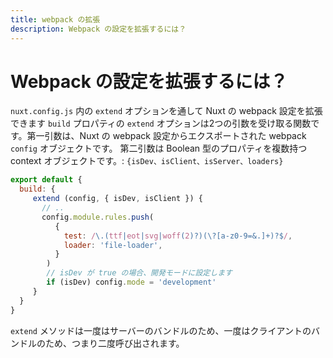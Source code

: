 ```yaml
---
title: webpack の拡張
description: Webpack の設定を拡張するには？
---
```


# Webpack の設定を拡張するには？

`nuxt.config.js` 内の `extend` オプションを通して Nuxt の webpack 設定を拡張できます
`build` プロパティの `extend` オプションは2つの引数を受け取る関数です。第一引数は、Nuxt の webpack 設定からエクスポートされた webpack `config` オブジェクトです。
第二引数は Boolean 型のプロパティを複数持つ context オブジェクトです。: `{isDev、isClient、isServer、loaders}`

```js
export default {
  build: {
     extend (config, { isDev, isClient }) {
       // ..
       config.module.rules.push(
          {
            test: /\.(ttf|eot|svg|woff(2)?)(\?[a-z0-9=&.]+)?$/,
            loader: 'file-loader',
          }
        )
        // isDev が true の場合、開発モードに設定します
        if (isDev) config.mode = 'development'
     }
  }
}
```

`extend` メソッドは一度はサーバーのバンドルのため、一度はクライアントのバンドルのため、つまり二度呼び出されます。

